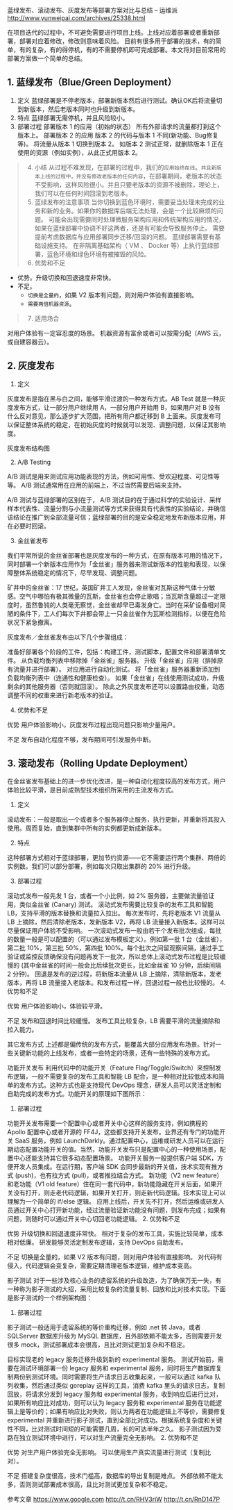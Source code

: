 蓝绿发布、滚动发布、灰度发布等部署方案对比与总结 – 运维派 http://www.yunweipai.com/archives/25338.html

在项目迭代的过程中，不可避免需要进行项目上线。上线对应着部署或者重新部署，部署对应着修改，修改则意味着风险。
目前有很多用于部署的技术，有的简单，有的复杂，有的得停机，有的不需要停机即可完成部署。本文将对目前常用的部署方案做一个简单的总结。

## 1. 蓝绿发布（Blue/Green Deployment）
1. 定义
蓝绿部署是不停老版本，部署新版本然后进行测试。确认OK后将流量切到新版本，然后老版本同时也升级到新版本。
2. 特点
蓝绿部署无需停机，并且风险较小。
3. 部署过程
部署版本 1 的应用（初始的状态）
所有外部请求的流量都打到这个版本上。
部署版本 2 的应用
版本 2 的代码与版本 1 不同(新功能、Bug修复等)。
将流量从版本 1 切换到版本 2。
如版本 2 测试正常，就删除版本 1 正在使用的资源（例如实例），从此正式用版本 2。
> 4. 小结
从过程不难发现，在部署的过程中，我们的`应用始终在线`。`并且新版本上线的过程中，并没有修改老版本的任何内容`，在部署期间，老版本的状态不受影响，这样风险很小。并且只要老版本的资源不被删除，理论上，我们可以在任何时间回滚到老版本。
> 5. 蓝绿发布的注意事项
当你切换到蓝色环境时，需要妥当处理未完成的业务和新的业务。如果你的数据库后端无法处理，会是一个比较麻烦的问题。
可能会出现需要同时处理微服务架构应用和传统架构应用的情况，如果在蓝绿部署中协调不好这两者，还是有可能会导致服务停止。
需要提前考虑数据库与应用部署同步迁移/回滚的问题。
蓝绿部署需要有基础设施支持。
在非隔离基础架构（ VM 、 Docker 等）上执行蓝绿部署，蓝色环境和绿色环境有被摧毁的风险。
> 6. 优势和不足
  * 优势。升级切换和回退速度非常快。
  * 不足。
    * `切换是全量的`，如果 V2 版本有问题，则对用户体验有直接影响。
    * `需要两倍机器资源`。
> 7. 适用场合

对用户体验有一定容忍度的场景。
机器资源有富余或者可以按需分配（AWS 云，或自建容器云）。

## 2. 灰度发布
1. 定义

灰度发布是指在黑与白之间，能够平滑过渡的一种发布方式。AB Test 就是一种灰度发布方式，让一部分用户继续用 A，一部分用户开始用 B，如果用户对 B 没有什么反对意见，那么逐步扩大范围，把所有用户都迁移到 B 上面来。灰度发布可以保证整体系统的稳定，在初始灰度的时候就可以发现、调整问题，以保证其影响度。

灰度发布结构图



2. A/B Testing

A/B 测试是用来测试应用功能表现的方法，例如可用性、受欢迎程度、可见性等等。 A/B 测试通常用在应用的前端上，不过当然需要后端来支持。



A/B 测试与蓝绿部署的区别在于， A/B 测试目的在于通过科学的实验设计、采样样本代表性、流量分割与小流量测试等方式来获得具有代表性的实验结论，并确信该结论在推广到全部流量可信；蓝绿部署的目的是安全稳定地发布新版本应用，并在必要时回滚。

3. 金丝雀发布

我们平常所说的金丝雀部署也是灰度发布的一种方式，在原有版本可用的情况下，同时部署一个新版本应用作为「金丝雀」服务器来测试新版本的性能和表现，以保障整体系统稳定的情况下，尽早发现、调整问题。

矿井中的金丝雀：17 世纪，英国矿井工人发现，金丝雀对瓦斯这种气体十分敏感。空气中哪怕有极其微量的瓦斯，金丝雀也会停止歌唱；当瓦斯含量超过一定限度时，虽然鲁钝的人类毫无察觉，金丝雀却早已毒发身亡。当时在采矿设备相对简陋的条件下，工人们每次下井都会带上一只金丝雀作为瓦斯检测指标，以便在危险状况下紧急撤离。

灰度发布／金丝雀发布由以下几个步骤组成：

准备好部署各个阶段的工件，包括：构建工件，测试脚本，配置文件和部署清单文件。
从负载均衡列表中移除掉「金丝雀」服务器。
升级「金丝雀」应用（排掉原有流量并进行部署）。
对应用进行自动化测试。
将「金丝雀」服务器重新添加到负载均衡列表中（连通性和健康检查）。
如果「金丝雀」在线使用测试成功，升级剩余的其他服务器（否则就回滚）。
除此之外灰度发布还可以设置路由权重，动态调整不同的权重来进行新老版本的验证。

4. 优势和不足

优势
用户体验影响小，灰度发布过程出现问题只影响少量用户。

不足
发布自动化程度不够，发布期间可引发服务中断。

## 3. 滚动发布（Rolling Update Deployment）
在金丝雀发布基础上的进一步优化改进，是一种自动化程度较高的发布方式，用户体验比较平滑，是目前成熟型技术组织所采用的主流发布方式。

1. 定义

滚动发布：一般是取出一个或者多个服务器停止服务，执行更新，并重新将其投入使用。周而复始，直到集群中所有的实例都更新成新版本。

2. 特点

这种部署方式相对于蓝绿部署，更加节约资源——它不需要运行两个集群、两倍的实例数。我们可以部分部署，例如每次只取出集群的 20% 进行升级。

3. 部署过程

滚动式发布一般先发 1 台，或者一个小比例，如 2% 服务器，主要做流量验证用，类似金丝雀 (Canary) 测试。
滚动式发布需要比较复杂的发布工具和智能 LB，支持平滑的版本替换和流量拉入拉出。
每次发布时，先将老版本 V1 流量从 LB 上摘除，然后清除老版本，发新版本 V2，再将 LB 流量接入新版本。这样可以尽量保证用户体验不受影响。
一次滚动式发布一般由若干个发布批次组成，每批的数量一般是可以配置的（可以通过发布模板定义）。例如第一批 1 台（金丝雀），第二批 10%，第三批 50%，第四批 100%。每个批次之间留观察间隔，通过手工验证或监控反馈确保没有问题再发下一批次，所以总体上滚动式发布过程是比较缓慢的 (其中金丝雀的时间一般会比后续批次更长，比如金丝雀 10 分钟，后续间隔 2 分钟)。
回退是发布的逆过程，将新版本流量从 LB 上摘除，清除新版本，发老版本，再将 LB 流量接入老版本。和发布过程一样，回退过程一般也比较慢的。
4. 优势和不足

优势
用户体验影响小，体验较平滑。

不足
发布和回退时间比较缓慢。
发布工具比较复杂，LB 需要平滑的流量摘除和拉入能力。

其它发布方式
上述都是偏传统的发布方式，能覆盖大部分应用发布场景。针对一些关键新功能的上线发布，或者一些特定的场景，还有一些特殊的发布方式。

功能开关发布
利用代码中的功能开关（Feature Flag/Toggle/Switch）来控制发布逻辑，一般不需要复杂的发布工具和智能 LB 配合，是一种相对比较低成本和简单的发布方式。这种方式也是支持现代 DevOps 理念，研发人员可以灵活定制和自助完成的发布方式。功能开关的原理如下图所示：



1. 部署过程

功能开关发布需要一个配置中心或者开关中心这样的服务支持，例如携程的 Apollo 配置中心或者开源的 FF4J，这些都支持开关发布。业界还有专门的功能开关 SaaS 服务，例如 LaunchDarkly。通过配置中心，运维或研发人员可以在运行期动态配置功能开关的值。当然，功能开关发布只是配置中心的一种使用场景，配置中心还能支持其它很多动态配置场景。
功能开关服务一般提供客户端 SDK，方便开发人员集成。在运行期，客户端 SDK 会同步最新的开关值，技术实现有推方式 (push)，也有拉方式 (pull)，或者推拉结合方式。
新功能（V2 new feature）和老功能（V1 old feature）住在同一套代码中，新功能隐藏在开关后面，如果开关没有打开，则走老代码逻辑，如果开关打开，则走新代码逻辑。技术实现上可以理解为一个简单的 if/else 逻辑。
应用上线后，开关先不打开，然后运维或研发人员通过开关中心打开新功能，经过流量验证新功能没有问题，则发布完成；如果有问题，则随时可以通过开关中心切回老功能逻辑。
2. 优势和不足

优势
升级切换和回退速度非常快。
相对于复杂的发布工具，实施比较简单，成本相对低廉。
研发能够灵活定制发布逻辑，支持 DevOps 自助发布。

不足
切换是全量的，如果 V2 版本有问题，则对用户体验有直接影响。
对代码有侵入，代码逻辑会变复杂，需要定期清理老版本逻辑，维护成本变高。

影子测试
对于一些涉及核心业务的遗留系统的升级改造，为了确保万无一失，有一种称为影子测试的大招，采用比较复杂的流量复制、回放和比对技术实现。下面是影子测试的一个样例架构图：



1. 部署过程

影子测试一般适用于遗留系统的等价重构迁移，例如 .net 转 Java，或者 SQLServer 数据库升级为 MySQL 数据库，且外部依赖不能太多，否则需要开发很多 mock，测试部署成本会很高，且比对测试更加复杂和不稳定。

目标实现老的 legacy 服务迁移升级到新的 experimental 服务。
测试开始前，需要在测试环境部署一份 legacy 服务和 experimental 服务，同时将生产数据库复制两份到测试环境。同时需要将生产请求日志收集起来，一般可以通过 kafka 队列收集，然后通过类似 goreplay 这样的工具，消费 kafka 里头的请求日志，复制回放，将请求分发到 legacy 服务和 experimental 服务，收到响应后进行比对，如果所有响应比对成功，则可以认为 legacy 服务和 experimental 服务在功能逻辑上是等价的；如果有响应比对失败，则认为两者在功能逻辑上不等价，需要修复 experimental 并重新进行影子测试，直到全部比对成功。根据系统复杂度和关键性不同，比对测试时间短的可能需要几周，长的可达半年之久。
影子测试因为旁路在独立测试环境中进行，可以对生产流量完全无影响。
2. 优势和不足

优势
对生产用户体验完全无影响。
可以使用生产真实流量进行测试（复制比对）。

不足
搭建复杂度很高，技术门槛高，数据库的导出复制是难点。
外部依赖不能太多，否则测试部署成本很高，且比对测试更加复杂和不稳定。

参考文章
https://www.google.com
http://t.cn/RHV3riW
http://t.cn/RnD147P